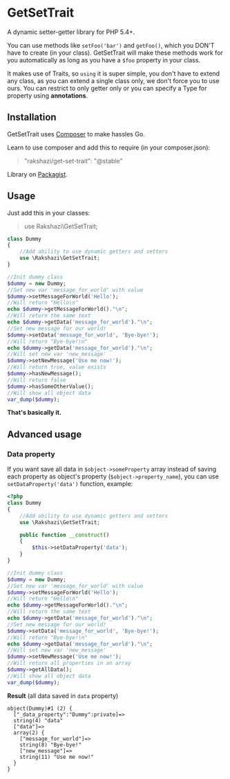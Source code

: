 # GetSetTrait
A dynamic setter-getter library for PHP 5.4+.

You can use methods like `setFoo('bar')` and `getFoo()`, which you DON'T have to create (in your class).
GetSetTrait will make these methods work for you automatically as long as you have a `$foo` property in your class.

It makes use of Traits, so `using` it is super simple, you don't have to extend any class, as you can extend a single class only, we don't force you to use ours.
You can restrict to only getter only or you can specify a Type for property using **annotations**.

## Installation

GetSetTrait uses [Composer](http://getcomposer.org/) to make hassles Go.

Learn to use composer and add this to require (in your composer.json):

> "rakshazi/get-set-trait": "@stable"

Library on [Packagist](https://packagist.org/packages/rakshazi/get-set-trait).

## Usage

Just add this in your classes:

> use Rakshazi\GetSetTrait;

```php
class Dummy
{
    //Add ability to use dynamic getters and setters
    use \Rakshazi\GetSetTrait;
}

//Init dummy class
$dummy = new Dummy;
//Set new var 'message_for_world' with value
$dummy->setMessageForWorld('Hello');
//Will return "Hello\n"
echo $dummy->getMessageForWorld()."\n";
//Will return the same text
echo $dummy->getData('message_for_world')."\n";
//Set new message for our world!
$dummy->setData('message_for_world', 'Bye-bye!');
//Will return "Bye-bye!\n"
echo $dummy->getData('message_for_world')."\n";
//Will set new var 'new_message'
$dummy->setNewMessage('Use me now!');
//Will return true, value exists
$dummy->hasNewMessage();
//Will return false
$dummy->hasSomeOtherValue();
//Will show all object data
var_dump($dummy);
```

**That's basically it.**

## Advanced usage

### Data property

If you want save all data in `$object->someProperty` array instead of saving each property as object's property (`$object->property_name`),
you can use `setDataProperty('data')` function, example:

```php
<?php
class Dummy
{
    //Add ability to use dynamic getters and setters
    use \Rakshazi\GetSetTrait;

    public function __construct()
    {
        $this->setDataProperty('data');
    }
}

//Init dummy class
$dummy = new Dummy;
//Set new var 'message_for_world' with value
$dummy->setMessageForWorld('Hello');
//Will return "Hello\n"
echo $dummy->getMessageForWorld()."\n";
//Will return the same text
echo $dummy->getData('message_for_world')."\n";
//Set new message for our world!
$dummy->setData('message_for_world', 'Bye-bye!');
//Will return "Bye-bye!\n"
echo $dummy->getData('message_for_world')."\n";
//Will set new var 'new_message'
$dummy->setNewMessage('Use me now!');
//Will return all properties in an array
$dummy->getAllData();
//Will show all object data
var_dump($dummy);
```

**Result** (all data saved in `data` property)

```
object(Dummy)#1 (2) {
  ["_data_property":"Dummy":private]=>
  string(4) "data"
  ["data"]=>
  array(2) {
    ["message_for_world"]=>
    string(8) "Bye-bye!"
    ["new_message"]=>
    string(11) "Use me now!"
  }
}
```

